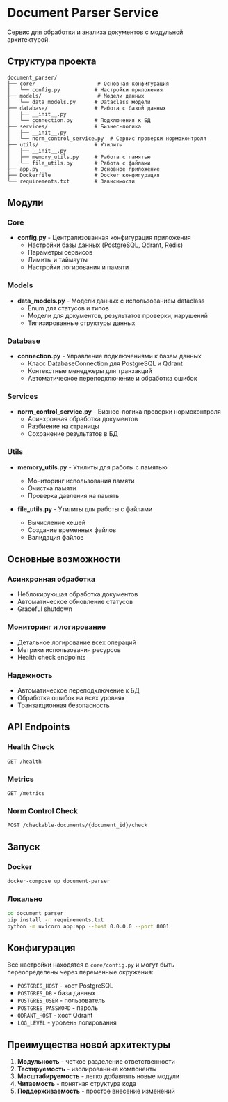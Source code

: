 # Document Parser Service

Сервис для обработки и анализа документов с модульной архитектурой.

## Структура проекта

```
document_parser/
├── core/                    # Основная конфигурация
│   └── config.py           # Настройки приложения
├── models/                  # Модели данных
│   └── data_models.py      # Dataclass модели
├── database/               # Работа с базой данных
│   ├── __init__.py
│   └── connection.py       # Подключения к БД
├── services/               # Бизнес-логика
│   ├── __init__.py
│   └── norm_control_service.py  # Сервис проверки нормоконтроля
├── utils/                  # Утилиты
│   ├── __init__.py
│   ├── memory_utils.py     # Работа с памятью
│   └── file_utils.py       # Работа с файлами
├── app.py                  # Основное приложение
├── Dockerfile              # Docker конфигурация
└── requirements.txt        # Зависимости
```

## Модули

### Core
- **config.py** - Централизованная конфигурация приложения
  - Настройки базы данных (PostgreSQL, Qdrant, Redis)
  - Параметры сервисов
  - Лимиты и таймауты
  - Настройки логирования и памяти

### Models
- **data_models.py** - Модели данных с использованием dataclass
  - Enum для статусов и типов
  - Модели для документов, результатов проверки, нарушений
  - Типизированные структуры данных

### Database
- **connection.py** - Управление подключениями к базам данных
  - Класс DatabaseConnection для PostgreSQL и Qdrant
  - Контекстные менеджеры для транзакций
  - Автоматическое переподключение и обработка ошибок

### Services
- **norm_control_service.py** - Бизнес-логика проверки нормоконтроля
  - Асинхронная обработка документов
  - Разбиение на страницы
  - Сохранение результатов в БД

### Utils
- **memory_utils.py** - Утилиты для работы с памятью
  - Мониторинг использования памяти
  - Очистка памяти
  - Проверка давления на память

- **file_utils.py** - Утилиты для работы с файлами
  - Вычисление хешей
  - Создание временных файлов
  - Валидация файлов

## Основные возможности

### Асинхронная обработка
- Неблокирующая обработка документов
- Автоматическое обновление статусов
- Graceful shutdown

### Мониторинг и логирование
- Детальное логирование всех операций
- Метрики использования ресурсов
- Health check endpoints

### Надежность
- Автоматическое переподключение к БД
- Обработка ошибок на всех уровнях
- Транзакционная безопасность

## API Endpoints

### Health Check
```
GET /health
```

### Metrics
```
GET /metrics
```

### Norm Control Check
```
POST /checkable-documents/{document_id}/check
```

## Запуск

### Docker
```bash
docker-compose up document-parser
```

### Локально
```bash
cd document_parser
pip install -r requirements.txt
python -m uvicorn app:app --host 0.0.0.0 --port 8001
```

## Конфигурация

Все настройки находятся в `core/config.py` и могут быть переопределены через переменные окружения:

- `POSTGRES_HOST` - хост PostgreSQL
- `POSTGRES_DB` - база данных
- `POSTGRES_USER` - пользователь
- `POSTGRES_PASSWORD` - пароль
- `QDRANT_HOST` - хост Qdrant
- `LOG_LEVEL` - уровень логирования

## Преимущества новой архитектуры

1. **Модульность** - четкое разделение ответственности
2. **Тестируемость** - изолированные компоненты
3. **Масштабируемость** - легко добавлять новые модули
4. **Читаемость** - понятная структура кода
5. **Поддерживаемость** - простое внесение изменений
